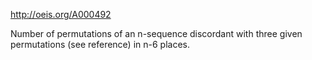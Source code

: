http://oeis.org/A000492

Number of permutations of an n-sequence discordant with three given permutations (see reference) in n-6 places.
